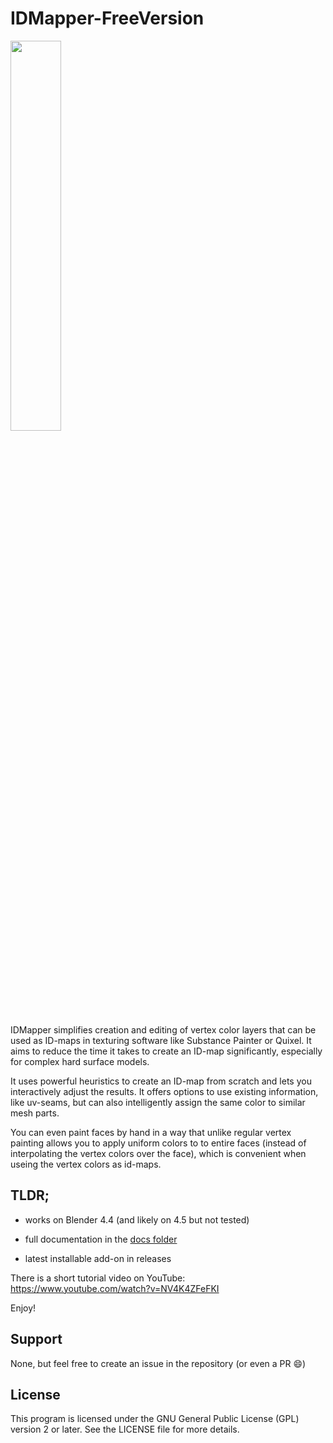 
# IDMapper-FreeVersion

<img src="https://github.com/varkenvarken/IDMapper/blob/main/idmapperlogo1k.png" width="40%">

IDMapper simplifies creation and editing of vertex color layers that can be used as ID-maps
in texturing software like Substance Painter or Quixel. It aims to reduce the time it takes 
to create an ID-map significantly, especially for complex hard surface models.

It uses powerful heuristics to create an ID-map from scratch and lets you interactively 
adjust the results. It offers options to use existing information, like uv-seams, 
but can also intelligently assign the same color to similar mesh parts. 

You can even paint faces by hand in a way that unlike regular vertex painting allows you to
apply uniform colors to to entire faces (instead of interpolating the vertex colors over the face),
which is convenient when useing the vertex colors as id-maps.

## TLDR; 

- works on Blender 4.4 (and likely on 4.5 but not tested)

- full documentation in the [docs folder](/docs/)

- latest installable add-on in releases

There is a short tutorial video on YouTube: https://www.youtube.com/watch?v=NV4K4ZFeFKI

Enjoy!

## Support

None, but feel free to create an issue in the repository (or even a PR 😄)

## License

This program is licensed under the GNU General Public License (GPL) version 2 or later. See the LICENSE file for more details.
